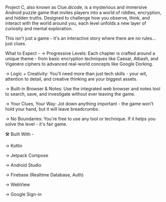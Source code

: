 Project C, also known as Clue.dicode, is a mysterious and immersive Android puzzle game that invites players into a world of riddles, encryption, and hidden truths. Designed to challenge how you observe, think, and interact with the world around you, each level unfolds a new layer of curiosity and mental exploration.

This isn't just a game - it's an interactive story where there are no rules... just clues.

What to Expect - 
-> Progressive Levels: Each chapter is crafted around a unique theme - from basic encryption techniques like Caesar, Atbash, and Vigenère ciphers to advanced real-world concepts like Google Dorking.

-> Logic + Creativity: You'll need more than just tech skills - your wit, attention to detail, and creative thinking are your biggest assets.

-> Built-in Browser & Notes: Use the integrated web browser and notes tool to search, save, and investigate without ever leaving the game.

-> Your Clues, Your Way: Jot down anything important - the game won’t hold your hand, but it will leave breadcrumbs.

-> No Boundaries: You're free to use any tool or technique. If it helps you solve the level - it's fair game.

🛠️ Built With -

-> Kotlin

-> Jetpack Compose

-> Android Studio

-> Firebase (Realtime Database, Auth)

-> WebView

-> Google Sign-in
